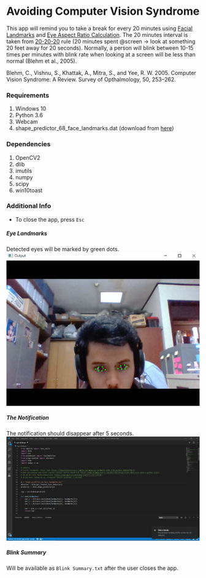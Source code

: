 # Avoiding Computer Vision Syndrome
This app will remind you to take a break for every 20 minutes using [Facial Landmarks](https://towardsdatascience.com/facial-mapping-landmarks-with-dlib-python-160abcf7d672) and [Eye Aspect Ratio Calculation](https://www.pyimagesearch.com/2017/04/24/eye-blink-detection-opencv-python-dlib/). The 20 minutes interval is taken from [20-20-20](https://www.medicalnewstoday.com/articles/321536) rule (20 minutes spent @screen -> look at something 20 feet away for 20 seconds). Normally, a person will blink between 10-15 times per minutes with blink rate when looking at a screen will be less than normal (Blehm et al., 2005).  

Blehm, C., Vishnu, S., Khattak, A., Mitra, S., and Yee, R. W. 2005. Computer Vision Syndrome: A Review. Survey of Opthalmology, 50, 253–262.


### Requirements
1. Windows 10
2. Python 3.6 
3. Webcam
4. shape_predictor_68_face_landmarks.dat (download from [here](https://github.com/italojs/facial-landmarks-recognition-/blob/master/shape_predictor_68_face_landmarks.dat))

### Dependencies
1. OpenCV2
2. dlib
3. imutils
4. numpy
5. scipy
6. win10toast
 
### Additional Info
- To close the app, press `Esc`

##### Eye Landmarks
Detected eyes will be marked by green dots.
![Marked Eyes](https://github.com/mufathurrohman/eye-strain/blob/master/eye-landmarks.PNG)

##### The Notification
The notification should disappear after 5 seconds.
![Notification](https://github.com/mufathurrohman/eye-strain/blob/master/Notification.PNG)
##### Blink Summary
Will be available as `Blink Summary.txt` after the user closes the app.
